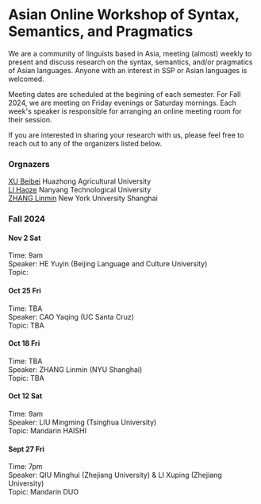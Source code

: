 # Asian Online Workshop of Syntax, Semantics, and Pragmatics

We are a community of linguists based in Asia, meeting (almost) weekly to present and discuss research on the syntax, semantics, and/or pragmatics of Asian languages. Anyone with an interest in SSP or Asian languages is welcomed.  

Meeting dates are scheduled at the begining of each semester. For Fall 2024, we are meeting on Friday evenings or Saturday mornings. Each week's speaker is responsible for arranging an online meeting room for their session.  

If you are interested in sharing your research with us, please feel free to reach out to any of the organizers listed below. 

### Orgnazers 
[XU Beibei](https://billyxu1983.wordpress.com/) Huazhong Agricultural University <br>
[LI Haoze](https://haozeli-ling.github.io/haozeli/) Nanyang Technological University  <br>
[ZHANG Linmin](https://sites.google.com/site/zhanglinmin/) New York University Shanghai


### Fall 2024

#### Nov 2 Sat
Time: 9am <br>
Speaker: HE Yuyin (Beijing Language and Culture University) <br>
Topic: 

#### Oct 25 Fri
Time: TBA <br>
Speaker: CAO Yaqing (UC Santa Cruz) <br>
Topic: TBA

#### Oct 18 Fri
Time: TBA <br>
Speaker: ZHANG Linmin (NYU Shanghai) <br>
Topic: TBA 

#### Oct 12 Sat 
Time: 9am <br>
Speaker: LIU Mingming (Tsinghua University) <br>
Topic: Mandarin HAISHI

#### Sept 27 Fri 
Time: 7pm <br>
Speaker: QIU Minghui (Zhejiang University) & LI Xuping (Zhejiang University) <br>
Topic: Mandarin DUO
